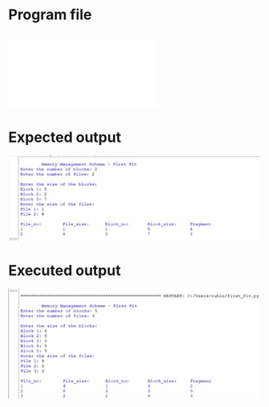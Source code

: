 # Program file
![First_fit](First_fit.py)

# Expected output
![Expectedoutput(First_fit)](Expectedoutput(First_fit).png)

# Executed output
![Executedoutput(First_fit](Executedoutput(First_fit).png)

